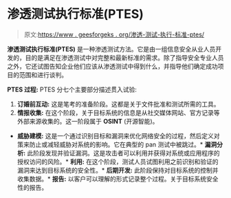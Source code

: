 # 渗透测试执行标准(PTES)

> 原文:[https://www . geesforgeks . org/渗透-测试-执行-标准-ptes/](https://www.geeksforgeeks.org/penetration-testing-execution-standard-ptes/)

**渗透测试执行标准(PTES)** 是一种渗透测试方法。它是由一组信息安全从业人员开发的，目的是满足在渗透测试中对完整和最新标准的需求。除了指导安全专业人员之外，它还试图告知企业他们应该从渗透测试中得到什么，并指导他们确定成功项目的范围和进行谈判。

**PTES 过程:**
PTES 分七个主要部分描述贯入试验:

1.  **订婚前互动:**
    这是笔考的准备阶段。这都是关于文件批准和测试所需的工具。
2.  **情报收集:**
    在这个阶段，关于目标系统的信息是从社交媒体网站、官方记录等外部来源收集的。这一阶段属于 **OSINT** (开源智能)。

*   **威胁建模:**
    这是一个通过识别目标和漏洞来优化网络安全的过程，然后定义对策来防止或减轻威胁对系统的影响。它在典型的 pan 测试中被跳过。*   **漏洞分析:**
    此阶段发现并验证漏洞。这是攻击者可以利用并获得对系统或应用程序的授权访问的风险。*   **利用:**
    在这个阶段，测试人员试图利用之前识别和验证的漏洞来达到目标系统的安全性。*   **后期开发:**
    此阶段保持对目标系统的控制并收集数据。*   **报告:**
    以客户可以理解的形式记录整个过程。关于目标系统安全性的报告。